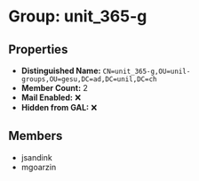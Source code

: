 # Group: unit_365-g

## Properties

- **Distinguished Name:** `CN=unit_365-g,OU=unil-groups,OU=gesu,DC=ad,DC=unil,DC=ch`
- **Member Count:** 2
- **Mail Enabled:** ❌
- **Hidden from GAL:** ❌

## Members

- jsandink
- mgoarzin
